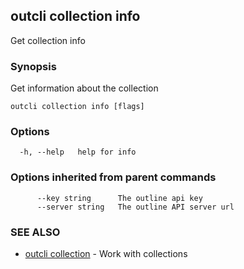 ## outcli collection info

Get collection info

### Synopsis

Get information about the collection

```
outcli collection info [flags]
```

### Options

```
  -h, --help   help for info
```

### Options inherited from parent commands

```
      --key string      The outline api key
      --server string   The outline API server url
```

### SEE ALSO

* [outcli collection](outcli_collection.md)	 - Work with collections

